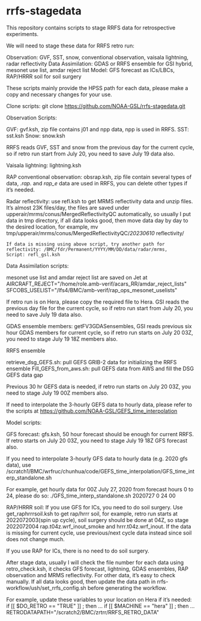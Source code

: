 # rrfs-stagedata
This repository contains scripts to stage RRFS data for retrospective experiments.


We will need to stage these data for RRFS retro run: 

Observation: GVF, SST, snow,  conventional observation, vaisala lightning, radar reflectivity
Data Assimilation: GDAS or RRFS ensemble for GSI hybrid, mesonet use list, amdar reject list
Model: GFS forecast as ICs/LBCs, RAP/HRRR soil for soil surgery

These scripts mainly provide the HPSS path for each data, please make a copy and necessary changes for your use.


Clone scripts:
git clone https://github.com/NOAA-GSL/rrfs-stagedata.git



Observation Scripts:

GVF: gvf.ksh, zip file contains j01 and npp data, npp is used in RRFS.
SST: sst.ksh
Snow: snow.ksh

RRFS reads GVF, SST and snow from the previous day for the current cycle, so if retro run start from July 20, you need to save July 19 data also.

Vaisala lightning: lightning.ksh

RAP conventional observation: obsrap.ksh, zip file contain several types of data, *.rap.* and *rap_e* data are used in RRFS, you can delete other types if it’s needed.

Radar reflectivity: use refl.ksh to get MRMS reflectivity data and unzip files. It’s almost 23K files/day, the files are saved under upperair/mrms/conus/MergedReflectivityQC automatically, so usually I put data in tmp directory, if all data looks good, then  move data day by day to the desired location, for example, 
            mv tmp/upperair/mrms/conus/MergedReflectivityQC/*20230610*   reflectivity/
	
	If data is missing using above script, try another path for reflectivity: /BMC/fdr/Permanent/YYYY/MM/DD/data/radar/mrms, 
	Script: refl_gsl.ksh


Data Assimilation scripts:
                 
mesonet use list and amdar reject list are saved on Jet at
AIRCRAFT_REJECT="/home/role.amb-verif/acars_RR/amdar_reject_lists"
SFCOBS_USELIST="/lfs4/BMC/amb-verif/rap_ops_mesonet_uselists"

If retro run is on Hera, please copy the required file to Hera. 
GSI reads the previous day file for the current cycle, so if retro run start from July 20, you need to save July 19 data also.


GDAS ensemble members: getFV3GDASensembles, GSI reads previous six hour GDAS members for current cycle, so if retro run starts on July 20 03Z, you need to stage July 19 18Z members also.
 
RRFS ensemble

retrieve_dsg_GEFS.sh: pull GEFS GRIB-2 data for initializing the RRFS ensemble
Fill_GEFS_from_aws.sh: pull GEFS data from AWS and fill the DSG GEFS data gap
            
Previous 30 hr GEFS data is needed,  if retro run starts on July 20 03Z, you need to stage July 19 00Z members also.
 
If need to interpolate the 3-hourly GEFS data to hourly data, please refer to the scripts at  https://github.com/NOAA-GSL/GEFS_time_interpolation


Model scripts:

GFS forecast: gfs.ksh, 50 hour forecast should be enough for current RRFS. If retro starts on July 20 03Z, you need to stage July 19 18Z GFS forecast also. 

If you need to interpolate 3-hourly GFS data to hourly data (e.g. 2020 gfs data), use /scratch1/BMC/wrfruc/chunhua/code/GEFS_time_interpolation/GFS_time_interp_standalone.sh
 
For example, get hourly data for 00Z July 27, 2020 from forecast hours 0 to 24, please do so:
./GFS_time_interp_standalone.sh 2020727 0 24 00

RAP/HRRR soil: 
If you use GFS for ICs, you need to do soil surgery. Use get_raphrrrsoil.ksh to get rap/hrrr soil, for example, retro run starts at 2022072003(spin up cycle), soil surgery should be done at 04Z, so stage 2022072004 rap.t04z.wrf_inout_smoke and hrrr.t04z.wrf_inout. If the data is missing for current cycle, use previous/next cycle data instead since soil does not change much.
 
If you use RAP for ICs, there is no need to do soil surgery.


After stage data, usually I will check the file number for each data using retro_check.ksh, it checks GFS forecast, lightning, GDAS ensembles, RAP observation and MRMS reflectivity. For other data, it’s easy to check manually. If all data looks good, then update the data path in rrfs-workflow/ush/set_rrfs_config.sh before generating the workflow.

For example, update these variables to your location on Hera if it’s needed:
if [[ $DO_RETRO == "TRUE" ]] ; then
…
if [[ $MACHINE == "hera" ]] ; then
…     
    RETRODATAPATH="/scratch2/BMC/zrtrr/RRFS_RETRO_DATA"

